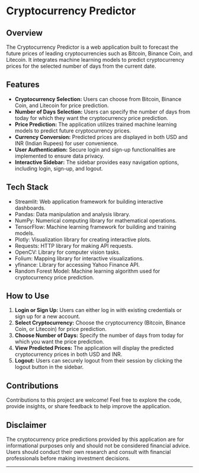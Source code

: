 # Cryptocurrency Predictor

## Overview
The Cryptocurrency Predictor is a web application built to forecast the future prices of leading cryptocurrencies such as Bitcoin, Binance Coin, and Litecoin. It integrates machine learning models to predict cryptocurrency prices for the selected number of days from the current date.

## Features
- **Cryptocurrency Selection:** Users can choose from Bitcoin, Binance Coin, and Litecoin for price prediction.
- **Number of Days Selection:** Users can specify the number of days from today for which they want the cryptocurrency price prediction.
- **Price Prediction:** The application utilizes trained machine learning models to predict future cryptocurrency prices.
- **Currency Conversion:** Predicted prices are displayed in both USD and INR (Indian Rupees) for user convenience.
- **User Authentication:** Secure login and sign-up functionalities are implemented to ensure data privacy.
- **Interactive Sidebar:** The sidebar provides easy navigation options, including login, sign-up, and logout.

## Tech Stack
- Streamlit: Web application framework for building interactive dashboards.
- Pandas: Data manipulation and analysis library.
- NumPy: Numerical computing library for mathematical operations.
- TensorFlow: Machine learning framework for building and training models.
- Plotly: Visualization library for creating interactive plots.
- Requests: HTTP library for making API requests.
- OpenCV: Library for computer vision tasks.
- Folium: Mapping library for interactive visualizations.
- yfinance: Library for accessing Yahoo Finance API.
- Random Forest Model: Machine learning algorithm used for cryptocurrency price prediction.

## How to Use
1. **Login or Sign Up:** Users can either log in with existing credentials or sign up for a new account.
2. **Select Cryptocurrency:** Choose the cryptocurrency (Bitcoin, Binance Coin, or Litecoin) for price prediction.
3. **Choose Number of Days:** Specify the number of days from today for which you want the price prediction.
4. **View Predicted Prices:** The application will display the predicted cryptocurrency prices in both USD and INR.
5. **Logout:** Users can securely logout from their session by clicking the logout button in the sidebar.

## Contributions
Contributions to this project are welcome! Feel free to explore the code, provide insights, or share feedback to help improve the application.

## Disclaimer
The cryptocurrency price predictions provided by this application are for informational purposes only and should not be considered financial advice. Users should conduct their own research and consult with financial professionals before making investment decisions.

---
